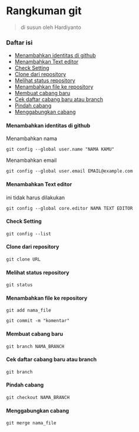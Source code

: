 # Rangkuman git
>di susun oleh Hardiyanto

### Daftar isi

* [Menambahkan identitas di github](#menambahkan-identitas-di-github)
* [Menambahkan Text editor](#menambahkan-text-editor)
* [Check Setting](#check-setting)
* [Clone dari repository](#clone-dari-repository)
* [Melihat status repository](#melihat-status-repository)
* [Menambahkan file ke repository](#menambahkan-file-ke-repository)
* [Membuat cabang baru](#membuat-cabang-baru)
* [Cek daftar cabang baru atau branch](#cek-daftar-cabang-baru-atau-branch)
* [Pindah cabang](#pindah-cabang)
* [Menggabungkan cabang](#menggabungkan-cabang)

#### Menambahkan identitas di github
Menambahkan nama
```
git config --global user.name "NAMA KAMU"
```
Menambahkan email
```
git config --global user.email EMAIL@example.com
```

#### Menambahkan Text editor
ini tidak harus dilakukan
```
git config --global core.editor NAMA TEXT EDITOR
```

#### Check Setting
```
git config --list
```

#### Clone dari repository
```
git clone URL
```

#### Melihat status repository
```
git status
```

#### Menambahkan file ke repository
```
git add nama_file
```
```
git commit -m "komentar"
```

#### Membuat cabang baru 
```
git branch NAMA_BRANCH
```

#### Cek daftar cabang baru atau branch 
```
git branch
```

#### Pindah cabang
```
git checkout NAMA_BRANCH
```

#### Menggabungkan cabang 
```
git merge nama_file
```
